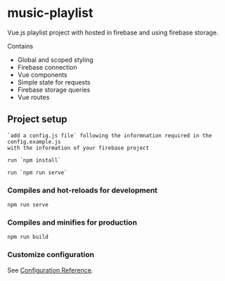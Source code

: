# music-playlist

Vue.js playlist project with hosted in firebase and using firebase storage.

Contains

- Global and scoped styling
- Firebase connection
- Vue components
- Simple state for requests
- Firebase storage queries
- Vue routes

## Project setup

```
`add a config.js file` following the informnation required in the config.example.js
with the information of your firebase project

run `npm install`

run `npm run serve`
```

### Compiles and hot-reloads for development

```
npm run serve
```

### Compiles and minifies for production

```
npm run build
```

### Customize configuration

See [Configuration Reference](https://cli.vuejs.org/config/).
